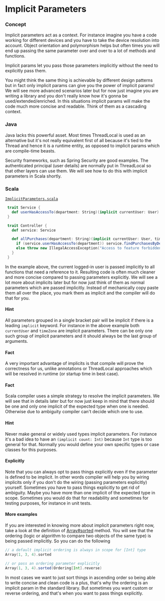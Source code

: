 Implicit Parameters
===================

### Concept
Implicit parameters act as a context. For instance imagine you have
a code working for different devices and you have to take the device
resolution into account. Object orientation and polymorphism helps but
often times you will end up passing the same parameter over and over
to a lot of methods and functions.

Implicit params let you pass those parameters implicitly without the
need to explicitly pass them.

You might think the same thing is achievable by different design
patterns but in fact only implicit params can give you the power of
implicit params! We will see more advanced scenarios later but for
now just imagine you are writing a library and you don't really know
how it's gonna be used/extended/enriched. In this situations implicit
params will make the code much more concise and readable. Think of
them as a cascading context.

### Java 

Java lacks this powerful asset. Most times ThreadLocal is used as an
alternative but it's not really equivalent first of all because it's
tied to the Thread and hence it is a runtime entity, as opposed to
implicit params which are compile-time beasts.

Security frameworks, such as Spring Security are good examples. The
authenticated principal (user details) are normally put in ThreadLocal
so that other layers can use them. We will see how to do this with
implicit parameters in Scala shortly.

### Scala

[`ImplicitParameters.scala`](https://github.com/naderghanbari/scala-vs-java/blob/master/src/main/scala/syntax/parameters/named/scala/ImplicitParameters.scala)

```scala
 trait Service {
   def userHasAccessTo(department: String)(implicit currentUser: User): Boolean
 }

 trait Controller {
   def service: Service

   def allPurchases(department: String)(implicit currentUser: User, timeZone: TimeZone) = {
     if (service.userHasAccessTo(department)) service.findPurchasesByDepartment(department)
     else throw new IllegalAccessException("Access to feature forbidden!")
   }
 }
 ```

In the example above, the current logged-in user is passed implicitly
to all functions that need a reference to it. Resulting code is
often much cleaner and more concise compared to passing parameters
explicitly. We will see a lot more about implicits later but for now
just think of them as normal parameters which are passed implicitly.
Instead of mechanically copy paste them all over the place, you mark
them as implicit and the compiler will do that for you.

#### Hint
All parameters grouped in a single bracket pair will be implicit
if there is a leading `implicit` keyword. For instance in the above
example both `currentUser` and `timeZone` are implicit parameters.
There can be only one such group of implicit parameters and it should
always be the last group of arguments.

#### Fact
A very important advantage of implicits is that compile will prove the
correctness for us, unlike annotations or ThreadLocal approaches which
will be resolved in runtime (or startup time in best case).

#### Fact
Scala compiler uses a simple strategy to resolve the implicit parameters.
We will see that in details later but for now just keep in mind that
there should be one and only one implicit of the expected type when
one is needed. Otherwise due to ambiguity compiler can't decide which one
to use.

#### Hint
Never make general or widely used types implicit parameters. For instance
it's a bad idea to have an `(implicit count: Int)` because `Int` type is
too general for that. Normally you would define your own specific types or
case classes for this purposes.

#### Explicitly
Note that you can always opt to pass things explicitly even if the parameter
is defined to be implicit. In other words compiler will help you
by wiring implicits only if you don't do the wiring (passing parameters
explicitly) yourself. Sometimes you have to pass things explicitly
to get rid of ambiguity. Maybe you have more than one implicit of the
expected type in scope. Sometimes you would do that for readability and
sometimes for testing purposes, for instance in unit tests.

#### More examples
If you are interested in knowing more about implicit parameters right now,
take a look at the definition of
[Array#sorted](http://www.scala-lang.org/api/2.12.3/scala/Array.html#sorted[B>:A](implicitord:scala.math.Ordering[B]):Repr)
method. You will see that the ordering (logic or algorithm to compare two
objects of the same type) is being passed implicitly. So you can
do the following

```scala
// a default implicit ordering is always in scope for [Int] type
Array(1, 3, 4).sorted

// or pass an ordering parameter explicitly
Array(1, 3, 4).sorted(Ordering[Int].reverse)
```

In most cases we want to just sort things in ascending order so being
able to write concise and clean code is a plus, that's why the ordering
is an implicit param in the standard library. But sometimes you want
custom or reverse ordering, and that's when you want to pass things
explicitly.
